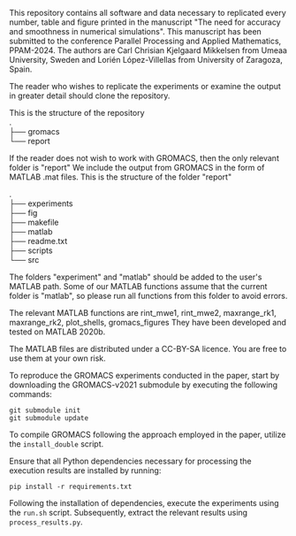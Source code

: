 This repository contains all software and data necessary to replicated every number, table and figure printed in the manuscript "The need for accuracy and smoothness in numerical simulations".
This manuscript has been submitted to the conference Parallel Processing and Applied Mathematics, PPAM-2024.
The authors are Carl Chrisian Kjelgaard Mikkelsen from Umeaa University, Sweden and Lorién López-Villellas from University of Zaragoza, Spain.

The reader who wishes to replicate the experiments or examine the output in greater detail should clone the repository.

This is the structure of the repository</br>
. </br>
├── gromacs </br>
└── report</br>

If the reader does not wish to work with GROMACS, then the only relevant folder is "report"
We include the output from GROMACS in the form of MATLAB .mat files.
This is the structure of the folder "report"

.</br>
├── experiments</br>
├── fig</br>
├── makefile</br>
├── matlab</br>
├── readme.txt</br>
├── scripts</br>
└── src</br>

The folders "experiment" and "matlab" should be added to the user's MATLAB path.
Some of our MATLAB functions assume that the current folder is "matlab", so please run all functions from this folder to avoid errors.

The relevant MATLAB functions are rint_mwe1, rint_mwe2, maxrange_rk1, maxrange_rk2, plot_shells, gromacs_figures
They have been developed and tested on MATLAB 2020b. 

The MATLAB files are distributed under a CC-BY-SA licence. You are free to use them at your own risk.

To reproduce the GROMACS experiments conducted in the paper, start by downloading the GROMACS-v2021 submodule by executing the following commands:

```
git submodule init
git submodule update
```

To compile GROMACS following the approach employed in the paper, utilize the `install_double` script.

Ensure that all Python dependencies necessary for processing the execution results are installed by running:

```
pip install -r requirements.txt
```

Following the installation of dependencies, execute the experiments using the `run.sh` script. Subsequently, extract the relevant results using `process_results.py`.
